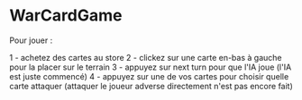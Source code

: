 # WarCardGame


Pour jouer :

1 - achetez des cartes au store
2 - clickez sur une carte en-bas à gauche pour la placer sur le terrain
3 - appuyez sur next turn pour que l'IA joue (l'IA est juste commencé)
4 - appuyez sur une de vos cartes pour choisir quelle carte attaquer (attaquer le joueur adverse directement n'est pas encore fait)


